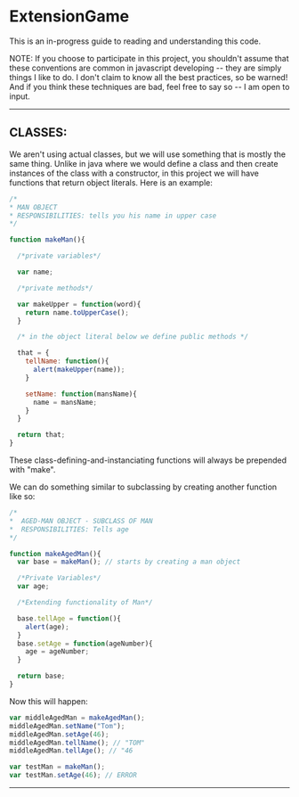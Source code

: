# ExtensionGame
This is an in-progress guide to reading and understanding this code.

NOTE:
If you choose to participate in this project, you shouldn't assume that these conventions are common in javascript developing -- they are simply things I like to do. I don't claim to know all the best practices, so be warned! And if you think these techniques are bad, feel free to say so -- I am open to input.

---------------------------------------------------------------------------------------------
CLASSES:
---------------------------------------------------------------------------------------------
We aren't using actual classes, but we will use something that is mostly the same thing.
Unlike in java where we would define a class and then create instances of the class with a constructor, in this project we will have functions that return object literals.  Here is an example:

```javascript
/*
* MAN OBJECT
* RESPONSIBILITIES: tells you his name in upper case
*/

function makeMan(){

  /*private variables*/

  var name;

  /*private methods*/

  var makeUpper = function(word){
    return name.toUpperCase();
  }

  /* in the object literal below we define public methods */

  that = {
    tellName: function(){
      alert(makeUpper(name));
    }

    setName: function(mansName){
      name = mansName;
    }
  }

  return that;
}
```
These class-defining-and-instanciating functions will always be prepended with "make".

We can do something similar to subclassing by creating another function like so:
```javascript
/*
*  AGED-MAN OBJECT - SUBCLASS OF MAN
*  RESPONSIBILITIES: Tells age
*/

function makeAgedMan(){
  var base = makeMan(); // starts by creating a man object

  /*Private Variables*/
  var age;

  /*Extending functionality of Man*/

  base.tellAge = function(){
    alert(age);
  }
  base.setAge = function(ageNumber){
    age = ageNumber;
  }

  return base;
}
```
Now this will happen:
```javascript
var middleAgedMan = makeAgedMan();
middleAgedMan.setName("Tom");
middleAgedMan.setAge(46);
middleAgedMan.tellName(); // "TOM"
middleAgedMan.tellAge(); // "46

var testMan = makeMan();
var testMan.setAge(46); // ERROR
```
----------------------------------------------------------------------------------------------
